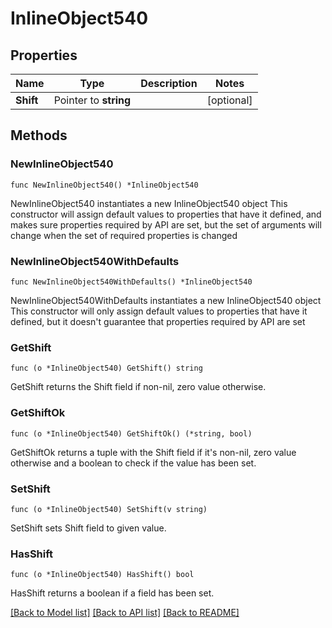 # InlineObject540

## Properties

Name | Type | Description | Notes
------------ | ------------- | ------------- | -------------
**Shift** | Pointer to **string** |  | [optional] 

## Methods

### NewInlineObject540

`func NewInlineObject540() *InlineObject540`

NewInlineObject540 instantiates a new InlineObject540 object
This constructor will assign default values to properties that have it defined,
and makes sure properties required by API are set, but the set of arguments
will change when the set of required properties is changed

### NewInlineObject540WithDefaults

`func NewInlineObject540WithDefaults() *InlineObject540`

NewInlineObject540WithDefaults instantiates a new InlineObject540 object
This constructor will only assign default values to properties that have it defined,
but it doesn't guarantee that properties required by API are set

### GetShift

`func (o *InlineObject540) GetShift() string`

GetShift returns the Shift field if non-nil, zero value otherwise.

### GetShiftOk

`func (o *InlineObject540) GetShiftOk() (*string, bool)`

GetShiftOk returns a tuple with the Shift field if it's non-nil, zero value otherwise
and a boolean to check if the value has been set.

### SetShift

`func (o *InlineObject540) SetShift(v string)`

SetShift sets Shift field to given value.

### HasShift

`func (o *InlineObject540) HasShift() bool`

HasShift returns a boolean if a field has been set.


[[Back to Model list]](../README.md#documentation-for-models) [[Back to API list]](../README.md#documentation-for-api-endpoints) [[Back to README]](../README.md)


